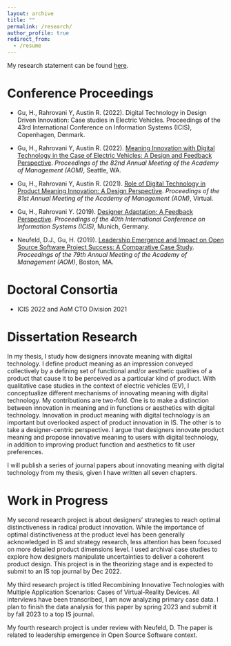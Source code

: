```yaml
---
layout: archive
title: ""
permalink: /research/
author_profile: true
redirect_from:
  - /resume
---
```



My research statement can be found [here](https://uwoca-my.sharepoint.com/:b:/g/personal/hgu53_uwo_ca/Ebhiz8YsN_hIr9Is_aO7o1MBReFdhTr15-TX61WJnRpkzg?e=RRMEjx).

Conference Proceedings 
======
* Gu, H., Rahrovani Y, Austin R. (2022). Digital Technology in Design Driven Innovation: Case studies in Electric Vehicles. Proceedings of the 43rd International Conference on Information Systems (ICIS), Copenhagen, Denmark.

* Gu, H., Rahrovani Y, Austin R. (2022). [Meaning Innovation with Digital Technology in the Case of Electric Vehicles: A Design and Feedback Perspective](https://journals.aom.org/doi/abs/10.5465/AMBPP.2022.11115abstract). *Proceedings of the 82nd Annual Meeting of the Academy of Management (AOM)*, Seattle, WA.

* Gu, H., Rahrovani Y, Austin R. (2021). [Role of Digital Technology in Product Meaning Innovation: A Design Perspective](https://journals.aom.org/doi/abs/10.5465/AMBPP.2021.11891abstract). *Proceedings of the 81st Annual Meeting of the Academy of Management (AOM)*, Virtual.

* Gu, H., Rahrovani Y. (2019). [Designer Adaptation: A Feedback Perspective](https://aisel.aisnet.org/icis2019/mobile_iot/mobile_iot/1/). *Proceedings of the 40th International Conference on Information Systems (ICIS)*, Munich, Germany.

* Neufeld, D.J., Gu, H. (2019). [Leadership Emergence and Impact on Open Source Software Project Success: A Comparative Case Study](https://journals.aom.org/doi/abs/10.5465/AMBPP.2019.11698abstract). *Proceedings of the 79th Annual Meeting of the Academy of Management (AOM)*, Boston, MA.

Doctoral Consortia 
======
* ICIS 2022 and AoM CTO Division 2021

Dissertation Research 
======
In my thesis, I study how designers innovate meaning with digital technology. I define product meaning as an impression conveyed collectively by a defining set of functional and/or aesthetic qualities of a product that cause it to be perceived as a particular kind of product. With qualitative case studies in the context of electric vehicles (EV), I conceptualize different mechanisms of innovating meaning with digital technology. My contributions are two-fold. One is to make a distinction between innovation in meaning and in functions or aesthetics with digital technology. Innovation in product meaning with digital technology is an important but overlooked aspect of product innovation in IS. The other is to take a designer-centric perspective. I argue that designers innovate product meaning and propose innovative meaning to users with digital technology, in addition to improving product function and aesthetics to fit user preferences. 

I will publish a series of journal papers about innovating meaning with digital technology from my thesis, given I have written all seven chapters. 
 
Work in Progress
======
My second research project is about designers’ strategies to reach optimal distinctiveness in radical product innovation. While the importance of optimal distinctiveness at the product level has been generally acknowledged in IS and strategy research, less attention has been focused on more detailed product dimensions level. I used archival case studies to explore how designers manipulate uncertainties to deliver a coherent product design. This project is in the theorizing stage and is expected to submit to an IS top journal by Dec 2022.

My third research project is titled Recombining Innovative Technologies with Multiple Application Scenarios: Cases of Virtual-Reality Devices. All interviews have been transcribed, I am now analyzing primary case data. I plan to finish the data analysis for this paper by spring 2023 and submit it by fall 2023 to a top IS journal. 

My fourth research project is under review with Neufeld, D. The paper is related to leadership emergence in Open Source Software context.
